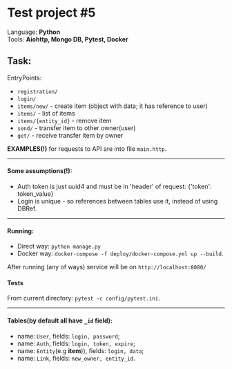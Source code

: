 Test project #5
=================
Language: **Python**  
Tools: **Aiohttp, Mongo DB, Pytest, Docker**  


Task:
------
EntryPoints:
- `registration/`
- `login/`
- `items/new/` - create item (object with data;  it has reference to user)
- `items/` -  list of items
- `items/{entity_id}` - remove item
- `send/` -  transfer item to other owner(user)
- `get/` -  receive transfer item by owner

**EXAMPLES(!)** for requests to API are into file `main.http`. 
 
-------
#### Some assumptions(!):
- Auth token is just uuid4 and must be in 'header' of request: {'token': token_value}
- Login is unique - so references between tables use it, instead of using DBRef.

-------

#### Running:
- Direct way: `python manage.py`
- Docker way: `docker-compose -f deploy/docker-compose.yml up --build`. 

After running (any of ways) service will be on `http://localhost:8080/`  


#### Tests
From current directory: `pytest -c config/pytest.ini`.

-------
#### Tables(by default all have `_id` field):
- name: `User`, fields: `login, password`;
- name: `Auth`, fields: `login, token, expire`;
- name: `Entity`(e.g **item**)), fields: `login, data`;
- name: `Link`, fields: `new_owner, entity_id`.
 
